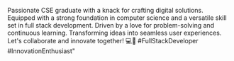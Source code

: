 Passionate CSE graduate with a knack for crafting digital solutions. Equipped with a strong foundation in computer science and a versatile skill set in full stack development. Driven by a love for problem-solving and continuous learning. Transforming ideas into seamless user experiences. Let's collaborate and innovate together! 💻🚀 #FullStackDeveloper #InnovationEnthusiast"
<!---
WayM0n/WayM0n is a ✨ special ✨ repository because its `README.md` (this file) appears on your GitHub profile.
You can click the Preview link to take a look at your changes.
--->
